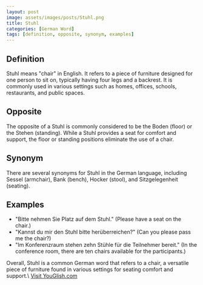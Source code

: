 ```yaml
---
layout: post
image: assets/images/posts/Stuhl.png
title: Stuhl
categories: [German Word]
tags: [definition, opposite, synonym, examples]
---
```


## Definition
Stuhl means "chair" in English. It refers to a piece of furniture designed for one person to sit on, typically having four legs and a backrest. It is commonly used in various settings such as homes, offices, schools, restaurants, and public spaces.

## Opposite
The opposite of a Stuhl is commonly considered to be the Boden (floor) or the Stehen (standing). While a Stuhl provides a seat for comfort and support, the floor or standing positions eliminate the use of a chair.

## Synonym
There are several synonyms for Stuhl in the German language, including Sessel (armchair), Bank (bench), Hocker (stool), and Sitzgelegenheit (seating).

## Examples
- "Bitte nehmen Sie Platz auf dem Stuhl." (Please have a seat on the chair.)
- "Kannst du mir den Stuhl bitte herüberreichen?" (Can you please pass me the chair?)
- "Im Konferenzraum stehen zehn Stühle für die Teilnehmer bereit." (In the conference room, there are ten chairs available for the participants.)

Overall, Stuhl is a common German word that refers to a chair, a versatile piece of furniture found in various settings for seating comfort and support.\ <a id="yg-widget-0" class="youglish-widget" data-query="Stuhl" data-lang="german" data-components="8412" data-auto-start="0" data-bkg-color="theme_light" data-title="How%20to%20pronounce%20Stuhl%20in%20German"  rel="nofollow" href="https://youglish.com">Visit YouGlish.com</a><script async src="https://youglish.com/public/emb/widget.js" charset="utf-8"></script>